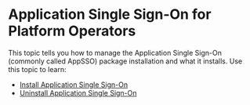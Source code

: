# Application Single Sign-On for Platform Operators

This topic tells you how to manage the Application Single Sign-On (commonly called AppSSO) 
package installation and what it installs. Use this topic to learn:

- [Install Application Single Sign-On](installation.md)
- [Uninstall Application Single Sign-On](uninstallation.md)
